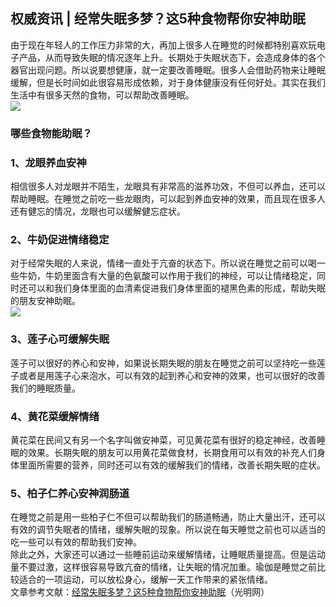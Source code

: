 ## 权威资讯 | 经常失眠多梦？这5种食物帮你安神助眠  
由于现在年轻人的工作压力非常的大，再加上很多人在睡觉的时候都特别喜欢玩电子产品，从而导致失眠的情况逐年上升。长期处于失眠状态下，会造成身体的各个器官出现问题。所以说要想健康，就一定要改善睡眠。很多人会借助药物来让睡眠缓解，但是长时间如此很容易形成依赖，对于身体健康没有任何好处。其实在我们生活中有很多天然的食物，可以帮助改善睡眠。  
![](http://cdncms.v-keep.cn/wp-content/uploads/2020/07/u35428317193521476491fm26gp0.jpg)  
### 哪些食物能助眠？  
### 1、龙眼养血安神  
相信很多人对龙眼并不陌生，龙眼具有非常高的滋养功效，不但可以养血，还可以帮助睡眠。在睡觉之前吃一些龙眼肉，可以起到养血安神的效果，而且现在很多人还有健忘的情况，龙眼也可以缓解健忘症状。  
### 2、牛奶促进情绪稳定  
对于经常失眠的人来说，情绪一直处于亢奋的状态下。所以说在睡觉之前可以喝一些牛奶，牛奶里面含有大量的色氨酸可以作用于我们的神经，可以让情绪稳定，同时还可以和我们身体里面的血清素促进我们身体里面的褪黑色素的形成，帮助失眠的朋友安神助眠。  
![](http://cdncms.v-keep.cn/wp-content/uploads/2020/07/u16139615393855690147fm26gp0.jpg)  
### 3、莲子心可缓解失眠  
莲子可以很好的养心和安神，如果说长期失眠的朋友在睡觉之前可以坚持吃一些莲子或者是用莲子心来泡水，可以有效的起到养心和安神的效果，也可以很好的改善我们的睡眠质量。  
### 4、黄花菜缓解情绪  
黄花菜在民间又有另一个名字叫做安神菜，可见黄花菜有很好的稳定神经，改善睡眠的效果。长期失眠的朋友可以用黄花菜做食材，长期食用可以有效的补充人们身体里面所需要的营养，同时还可以有效的缓解我们的情绪，改善长期失眠的症状。  
### 5、柏子仁养心安神润肠道  
在睡觉之前是用一些柏子仁不但可以帮助我们的肠道畅通，防止大量出汗，还可以有效的调节失眠者的情绪，缓解失眠的现象。所以说在每天睡觉之前也可以适当的吃一些可以有效的帮助我们安神。  
除此之外，大家还可以通过一些睡前运动来缓解情绪，让睡眠质量提高。但是运动量不要过激，这样很容易导致亢奋的情绪，让失眠的情况加重。瑜伽是睡觉之前比较适合的一项运动，可以放松身心，缓解一天工作带来的紧张情绪。  
文章参考文献：<a href="https://m.gmw.cn/toutiao/2020-07/06/content_1301340489.htm?tt_group_id=6846156345985466894">经常失眠多梦？这5种食物帮你安神助眠</a>（光明网）  
<!--EndFragment-->  
